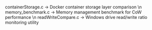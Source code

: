 containerStorage.c -> Docker container storage layer comparison \n
memory_benchmark.c -> Memory management benchmark for CoW performance \n
readWriteCompare.c -> Windows drive read/write ratio monitoring utility

